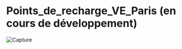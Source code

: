 # Points_de_recharge_VE_Paris (en cours de développement)

![Capture](https://user-images.githubusercontent.com/60617045/164337514-382a22f5-7fb0-464d-94c3-2b34c9c90555.PNG)

